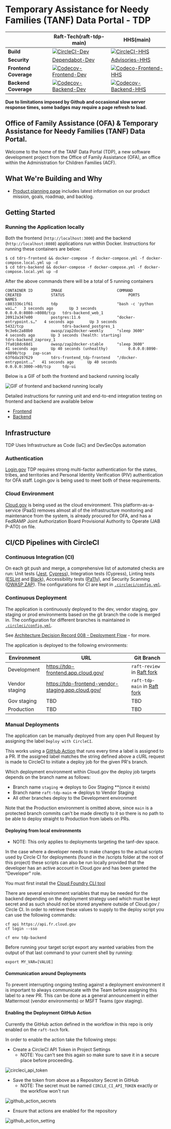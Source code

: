 # Temporary Assistance for Needy Families (TANF) Data Portal - TDP

|| Raft-Tech(raft-tdp-main) |  HHS(main) |
|---|---|---|
|**Build**| [![CircleCI-Dev](https://circleci.com/gh/raft-tech/TANF-app/tree/raft-tdp-main.svg?style=shield)](https://circleci.com/gh/raft-tech/TANF-app/tree/raft-tdp-main) | [![CircleCI-HHS](https://circleci.com/gh/HHS/TANF-app/tree/main.svg?style=shield)](https://circleci.com/gh/HHS/TANF-app/tree/main)|
|**Security**| [Dependabot-Dev](https://github.com/raft-tech/TANF-app/security/dependabot) | [Advisories-HHS](https://github.com/HHS/TANF-app/security/advisories) |
|**Frontend Coverage**| [![Codecov-Frontend-Dev](https://codecov.io/gh/raft-tech/TANF-app/branch/raft-tdp-main/graph/badge.svg?flag=dev-frontend)](https://codecov.io/gh/raft-tech/TANF-app?flag=dev-frontend) | [![Codeco-Frontend-HHS](https://codecov.io/gh/HHS/TANF-app/branch/main/graph/badge.svg?flag=main-frontend)](https://codecov.io/gh/HHS/TANF-app?flag=main-frontend)   |
|**Backend Coverage**|  [![Codecov-Backend-Dev](https://codecov.io/gh/raft-tech/TANF-app/branch/raft-tdp-main/graph/badge.svg?flag=dev-backend)](https://codecov.io/gh/raft-tech/TANF-app/branch/raft-tdp-main?flag=dev-backend)|   [![Codecov-Backend-HHS]( https://codecov.io/gh/HHS/TANF-app/branch/main/graph/badge.svg?flag=main-backend)](https://codecov.io/gh/HHS/TANF-app/branch/main?flag=main-backend) |

**Due to limitations imposed by Github and occasional slow server response times, some badges may require a page refresh to load.**

## Office of Family Assistance (OFA) & Temporary Assistance for Needy Families (TANF) Data Portal.

Welcome to the home of the TANF Data Portal (TDP), a new software development project from the Office of Family Assistance (OFA), an office within the Administration for Children Families (ACF).

## What We're Building and Why

- [Product planning page](https://github.com/HHS/TANF-app/blob/main/docs/README.md) includes latest information on our product mission, goals, roadmap, and backlog. 

## Getting Started

### Running the Application locally

Both the frontend (`http://localhost:3000`) and the backend (`http://localhost:8080`) applications run within Docker.  Instructions for running these containers are below:

```
$ cd tdrs-frontend && docker-compose -f docker-compose.yml -f docker-compose.local.yml up -d
$ cd tdrs-backend && docker-compose -f docker-compose.yml -f docker-compose.local.yml up -d 
```

After the above commands there will be a total of 5 running containers

```
CONTAINER ID        IMAGE                        COMMAND                  CREATED             STATUS                            PORTS                    NAMES
c803336c1f61        tdp                          "bash -c 'python wai…"   3 seconds ago       Up 3 seconds                      0.0.0.0:8080->8080/tcp   tdrs-backend_web_1
20912a347e00        postgres:11.6                "docker-entrypoint.s…"   4 seconds ago       Up 3 seconds                      5432/tcp                 tdrs-backend_postgres_1
9c3e6c2a88b0        owasp/zap2docker-weekly      "sleep 3600"             4 seconds ago       Up 3 seconds (health: starting)                            tdrs-backend_zaproxy_1
7fa018dc68d1        owasp/zap2docker-stable      "sleep 3600"             41 seconds ago      Up 40 seconds (unhealthy)         0.0.0.0:8090->8090/tcp   zap-scan
63f6da197629        tdrs-frontend_tdp-frontend   "/docker-entrypoint.…"   41 seconds ago      Up 40 seconds                     0.0.0.0:3000->80/tcp     tdp-ui
```

Below is a GIF of both the frontend and backend running locally

![GIF of frontend and backend running locally](https://user-images.githubusercontent.com/44377678/104548466-e1022380-55fe-11eb-9a7b-eea7cda395d4.gif)

Detailed instructions for running unit and end-to-end integration testing on frontend and backend are available below

- [Frontend](https://github.com/HHS/TANF-app/tree/main/tdrs-frontend)
- [Backend](https://github.com/HHS/TANF-app/tree/main/tdrs-backend)


## Infrastructure

TDP Uses Infrastructure as Code (IaC) and DevSecOps automation

### Authentication

[Login.gov](https://login.gov/) TDP requires strong multi-factor authentication for the states, tribes, and territories and Personal Identity Verification (PIV) authentication for OFA staff. Login.gov is being used to meet both of these requirements. 

### Cloud Environment

[Cloud.gov](https://cloud.gov/) is being used as the cloud environment. This platform-as-a-service (PaaS) removes almost all of the infrastructure monitoring and maintenance from the system, is already procured for OFA, and has a FedRAMP Joint Authorization Board Provisional Authority to Operate (JAB P-ATO) on file. 

## CI/CD Pipelines with CircleCI

### Continuous Integration (CI)

On each git push and merge, a comprehensive list of automated checks are run: Unit tests ([Jest](https://jestjs.io/), [Cypress](https://www.cypress.io/)), Integration tests (Cypress), Linting tests ([ESLint](https://eslint.org/) and [Black](https://black.readthedocs.io/en/stable/)), Accessibility tests ([Pa11y](https://pa11y.org/)), and Security Scanning ([OWASP ZAP](https://owasp.org/www-project-zap/)). The configurations for CI are kept in [`.circleci/config.yml`](https://github.com/HHS/TANF-app/blob/main/.circleci/config.yml). 

### Continuous Deployment

The application is continuously deployed to the dev, vendor staging, gov staging or prod environments based on the git branch the code is merged in. The configuration for different branches is maintained in [`.circleci/config.yml`](https://github.com/HHS/TANF-app/blob/main/.circleci/config.yml#L107).

See [Architecture Decision Record 008 - Deployment Flow](docs/Architecture%20Decision%20Record/008-deployment-flow.md) - for more.

The application is deployed to the following environments:

Environment | URL | Git Branch
------------|----|-------------
Development | https://tdp-frontend.app.cloud.gov/ | `raft-review` in [Raft fork](https://github.com/raft-tech/TANF-app)
Vendor staging | https://tdp-frontend-vendor-staging.app.cloud.gov/ | `raft-tdp-main` in [Raft fork](https://github.com/raft-tech/TANF-app)
Gov staging | TBD | TBD
Production | TBD | TBD

### Manual Deployments

The application can be manually deployed from any open Pull Request by assigning the label `Deploy with CircleCI`.

This works using a [GitHub Action](https://docs.github.com/en/actions/quickstart) that runs every time a label is assigned to a PR.
If the assigned label matches the string defined above a cURL request is made to CircleCI to initiate a deploy job for the given PR's branch.

Which deployment environment within Cloud.gov the deploy job targets depends on the branch name as follows:
* Branch name `staging` => deploys to Gov Staging **(once it exists)
* Branch name `raft-tdp-main` => deploys to Vendor Staging
* All other branches deploy to the Development environment

Note that the Production environment is omitted above, since `main` is a protected branch commits can't be made directly
to it so there is no path to be able to deploy straight to Production from labels on PRs.

#### Deploying from local environments
* NOTE: This only applies to deployments targeting the tanf-dev space.

In the case where a developer needs to make changes to the actual scripts used by Circle CI for deployments (found in
the /scripts folder at the root of this project) these scripts can also be run locally provided that
the developer has an active account in Cloud.gov and has been granted the "Developer" role.

You must first install the [Cloud Foundry CLI tool](https://docs.cloudfoundry.org/cf-cli/install-go-cli.html)

There are several environment variables that may be needed for the backend depending on the deployment strategy used
which must be kept secret and as such should not be stored anywhere outside of Cloud.gov / Circle CI. In order to
retrieve these values to supply to the deploy script you can use the following commands:
```
cf api https://api.fr.cloud.gov
cf login --sso

cf env tdp-backend
```
Before running your target script export any wanted variables from the output of that last command to your current shell
by running:
```
export MY_VAR=[VALUE]
```

#### Communication around Deployments

To prevent interrupting ongoing testing against a deployment environment it is important to always communicate with the Team
before assigning this label to a new PR. This can be done as a general announcement in either Mattermost (vendor environments)
or MSFT Teams (gov staging).

#### Enabling the Deployment GitHub Action

Currently the GitHub action defined in the workflow in this repo is only enabled on the `raft-tech` fork.

In order to enable the action take the following steps:

* Create a CircleCI API Token in Project Settings
  * NOTE: You can't see this again so make sure to save it in a secure place before proceeding.
 
![circleci_api_token](https://user-images.githubusercontent.com/22626085/110530772-d472e680-80e8-11eb-9869-13217dc1785d.png)

* Save the token from above as a Repository Secret in GitHub
  * NOTE: The secret must be named `CIRCLE_CI_API_TOKEN` exactly or the workflow won't run
 
![github_action_secrets](https://user-images.githubusercontent.com/22626085/110530768-d472e680-80e8-11eb-8397-4bff57df0da5.png)

* Ensure that actions are enabled for the repository

![github_action_setting](https://user-images.githubusercontent.com/22626085/110539802-b199ff80-80f3-11eb-8b9f-b59abd3f83bd.png)
